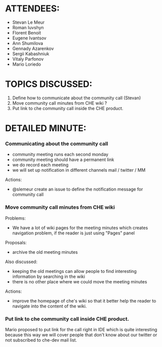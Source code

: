# ATTENDEES:

- Stevan Le Meur
- Roman Iuvshyn
- Florent Benoit
- Eugene Ivantsov
- Ann Shumilova
- Gennady Azarenkov
- Sergii Kabashniuk
- Vitaly Parfonov
- Mario Loriedo

# TOPICS DISCUSSED:

1. Define how to communicate about the community call (Stevan)
2. Move community call minutes from CHE wiki ?
3. Put link to che community call inside the CHE product.

# DETAILED MINUTE:

### Communicating about the community call
- community meeting runs each second monday
- community meeting should have a permanent link
- we do record each meeting
- we will set up notification in different channels mail / twitter / MM

Actions:
- @slemeur create an issue to define the notification message for community call

### Move community call minutes from CHE wiki
Problems:
- We have a lot of wiki pages for the meeting minutes which creates navigation problem, if the reader is just using "Pages" panel

Proposals:
-  archive the old meeting minutes

Also discussed:
- keeping the old meetings can allow people to find interesting information by searching in the wiki
- there is no other place where we could move the meeting minutes

Actions:
- improve the homepage of che's wiki so that it better help the reader to navigate into the content of the wiki. 

### Put link to che community call inside CHE product.
Mario proposed to put link for the call right in IDE which is quite interesting because this way we will cover people that don't know about our twitter or not subscribed to che-dev mail list.